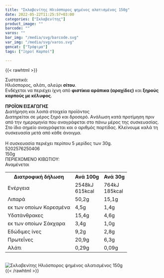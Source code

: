 ```yaml
---
title: "Σκλαβενίτης Ηλιόσπορος ψημένος αλατισμένος 150g"
date: 2022-05-22T11:25:57+03:00
categories: ["Σκλαβενίτης"]
product_image: ""
barcode: ""
varos: ""
bar_img: "/media/svg/barcode.svg"
var_img: "/media/svg/varos.svg"
gencat: ["Τρόφιμα"]
tags: ["Ξηροί Καρποί"]

---
```

{{< rawhtml >}}

<div class="sload513"><div class="product"><div id="sistatika">Συστατικά:</div><div class="alltext">Ηλιόσπορος, αλάτι, αλεύρι <b>σίτου</b>.<br>Ενδέχεται να περιέχει ίχνη από <b>φιστίκια αράπικα (αραχίδες)</b> και <b>ξηρούς καρπούς με κέλυφος</b>.<br><br><b>ΠΡΟΪΟΝ ΕΙΣΑΓΩΓΗΣ</b></div><div id="loipa">Διατήρηση και λοιπά στοιχεία προϊόντος</div><div class="alltext">Διατηρείται σε μέρος ξηρό και δροσερό. Aνάλωση κατά προτίμηση πριν από την ημερομηνία που αναγράφεται στο πάνω μέρος της συσκευασίας. Στο ίδιο σημείο αναγράφεται και ο αριθμός παρτίδας. Κλείνουμε καλά τη συσκευασία μετά από κάθε άνοιγμα.<br><br>Η συσκευασία περιέχει περίπου 5 μερίδες των 30g.</div><div id="barcode"><div id="barimage1"></div><span id="bartext">5202576250406</span></div><div id="varos"><div id="varosimage1"></div><span id="varostext">150g</span></div><div id="kivotio">ΠΕΡΙΕΧΟΜΕΝΟ ΚΙΒΩΤΙΟΥ:<br>Αναμένεται</div><div class="tabout"><table id="diatable"><tbody><tr><th>Διατροφική δήλωση</th><th>Ανά 100g</th><th>Ανά 30g</th></tr><tr><td class="texr2">Ενέργεια</td><td class="texr">2548kJ<br>615kcal</td><td class="texr">764kJ<br>185kcal</td></tr><tr><td class="texr2">Λιπαρά</td><td class="texr">50,2g</td><td class="texr">15,1g</td></tr><tr><td class="gray">εκ των οποίων Κορεσµένα</td><td class="gray2">4,5g</td><td class="gray2">1,4g</td></tr><tr><td class="texr2">Yδατάνθρακες</td><td class="texr">15,4g</td><td class="texr">4,6g</td></tr><tr><td class="gray">εκ των οποίων Σάκχαρα</td><td class="gray2">3,4g</td><td class="gray2">1,0g</td></tr><tr><td class="texr2">Eδώδιμες ίνες</td><td class="texr">9,2g</td><td class="texr">2,8g</td></tr><tr><td class="texr2">Πρωτεΐνες</td><td class="texr">20,9g</td><td class="texr">6,3g</td></tr><tr><td class="texr2">Αλάτι</td><td class="texr">0,29g</td><td class="texr">0,09g</td></tr></tbody></table></div><br><div class="pimg"><img alt="Σκλαβενίτης Ηλιόσπορος ψημένος αλατισμένος 150g" title="Σκλαβενίτης Ηλιόσπορος ψημένος αλατισμένος 150g" src="/media/images/sklavenitis-hliosporos-pshmenos-alatismenos-150g.jpg"></div></div></div>
{{< /rawhtml >}}


